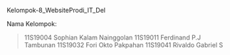 Kelompok-8_WebsiteProdi_IT_Del

Nama Kelompok:

> 11S19004 Sophian Kalam Nainggolan
> 11S19011 Ferdinand P.J Tambunan
> 11S19032 Fori Okto Pakpahan
> 11S19041 Rivaldo Gabriel S

